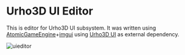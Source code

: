 Urho3D UI Editor
================

This is editor for Urho3D UI subsystem. It was written using 
[AtomicGameEngine](https://github.com/AtomicGameEngine/AtomicGameEngine/)+[imgui](https://github.com/ocornut/imgui) 
using [Urho3D UI](https://github.com/rokups/UrhoUI) as external dependency.

![uieditor](https://user-images.githubusercontent.com/19151258/29275242-f988ade4-80f9-11e7-96e7-10cc4b406d13.png)
